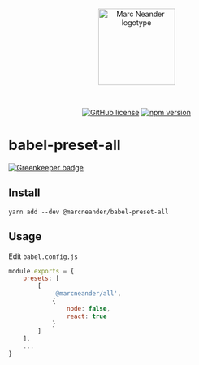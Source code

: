 <br />
<p align="center">
    <a href="https://marcneander.se">
        <img src="https://raw.githubusercontent.com/marcneander/marcneander.se/master/src/images/m-dark.png" alt="Marc Neander logotype" width="151"></a>
</p>
<br />
<p align="center">
    <a href="https://github.com/marcneander/babel-preset-all/blob/master/LICENSE">
        <img src="https://img.shields.io/badge/license-MIT-blue.svg" alt="GitHub license"></a>
    <a href="https://www.npmjs.com/package/@marcneander/babel-preset-all">
        <img src="https://img.shields.io/npm/v/@marcneander/babel-preset-all.svg?style=flat" alt="npm version"></a>
</p>

# babel-preset-all

[![Greenkeeper badge](https://badges.greenkeeper.io/marcneander/babel-preset-all.svg)](https://greenkeeper.io/)

## Install

`yarn add --dev @marcneander/babel-preset-all`

## Usage
Edit `babel.config.js`
```js
module.exports = {
    presets: [
        [
            '@marcneander/all',
            {
                node: false,
                react: true
            }
        ]
    ],
    ...
}
```

